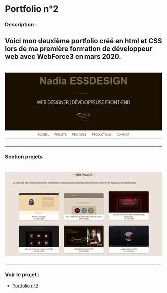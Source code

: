 # Portfolio n°2

### Description :

Voici mon deuxième portfolio créé en html et CSS lors de ma première formation de développeur web avec WebForce3 en mars 2020.
---

# ![portfolio2](https://github.com/nadiaprojets/portfolio2/blob/master/portfolio-baner.png)
---

### Section projets
# ![portfolio2 section](https://github.com/nadiaprojets/portfolio2/blob/master/portfolio2-section.png)
---

### Voir le projet :

* [Portfolio n°2](https://nadiaprojets.github.io/portfolio2/) 
